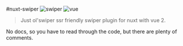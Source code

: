 #nuxt-swiper
![swiper](https://img.shields.io/static/v1?label=swiper&message=^7.2.1&color=blueviolet&logo=swiper&style=flat)
![vue](https://img.shields.io/static/v1?label=vue&message=^2.6.14&color=42b983&logo=Vue.js&style=flat)

> Just ol'swiper ssr friendly swiper plugin for nuxt with vue 2.

No docs, so you have to read through the code, but there are plenty of comments.


